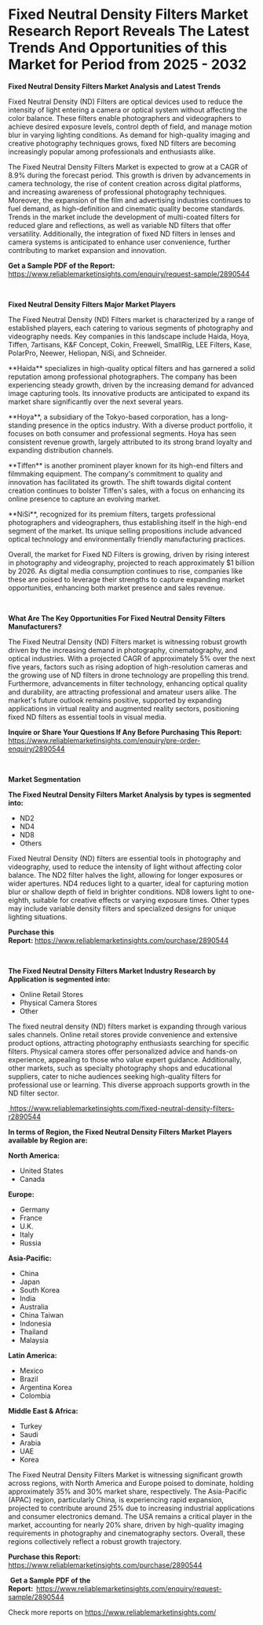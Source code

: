 <p><h1>Fixed Neutral Density Filters Market Research Report Reveals The Latest Trends And Opportunities of this Market for Period from 2025 - 2032</h1></p><p><strong>Fixed Neutral Density Filters Market Analysis and Latest Trends</strong></p>
<p><p>Fixed Neutral Density (ND) Filters are optical devices used to reduce the intensity of light entering a camera or optical system without affecting the color balance. These filters enable photographers and videographers to achieve desired exposure levels, control depth of field, and manage motion blur in varying lighting conditions. As demand for high-quality imaging and creative photography techniques grows, fixed ND filters are becoming increasingly popular among professionals and enthusiasts alike.</p><p>The Fixed Neutral Density Filters Market is expected to grow at a CAGR of 8.9% during the forecast period. This growth is driven by advancements in camera technology, the rise of content creation across digital platforms, and increasing awareness of professional photography techniques. Moreover, the expansion of the film and advertising industries continues to fuel demand, as high-definition and cinematic quality become standards. Trends in the market include the development of multi-coated filters for reduced glare and reflections, as well as variable ND filters that offer versatility. Additionally, the integration of fixed ND filters in lenses and camera systems is anticipated to enhance user convenience, further contributing to market expansion and innovation.</p></p>
<p><strong>Get a Sample PDF of the Report:&nbsp;</strong> <a href="https://www.reliablemarketinsights.com/enquiry/request-sample/2890544?utm_campaign=2133&utm_medium=2&utm_source=Github&utm_content=ia&utm_term=14032025&utm_id=fixed-neutral-density-filters">https://www.reliablemarketinsights.com/enquiry/request-sample/2890544</a></p>
<p>&nbsp;</p>
<p><strong>Fixed Neutral Density Filters Major Market Players</strong></p>
<p><p>The Fixed Neutral Density (ND) Filters market is characterized by a range of established players, each catering to various segments of photography and videography needs. Key companies in this landscape include Haida, Hoya, Tiffen, 7artisans, K&F Concept, Cokin, Freewell, SmallRig, LEE Filters, Kase, PolarPro, Neewer, Heliopan, NiSi, and Schneider.</p><p>**Haida** specializes in high-quality optical filters and has garnered a solid reputation among professional photographers. The company has been experiencing steady growth, driven by the increasing demand for advanced image capturing tools. Its innovative products are anticipated to expand its market share significantly over the next several years.</p><p>**Hoya**, a subsidiary of the Tokyo-based corporation, has a long-standing presence in the optics industry. With a diverse product portfolio, it focuses on both consumer and professional segments. Hoya has seen consistent revenue growth, largely attributed to its strong brand loyalty and expanding distribution channels.</p><p>**Tiffen** is another prominent player known for its high-end filters and filmmaking equipment. The company's commitment to quality and innovation has facilitated its growth. The shift towards digital content creation continues to bolster Tiffen's sales, with a focus on enhancing its online presence to capture an evolving market.</p><p>**NiSi**, recognized for its premium filters, targets professional photographers and videographers, thus establishing itself in the high-end segment of the market. Its unique selling propositions include advanced optical technology and environmentally friendly manufacturing practices.</p><p>Overall, the market for Fixed ND Filters is growing, driven by rising interest in photography and videography, projected to reach approximately $1 billion by 2026. As digital media consumption continues to rise, companies like these are poised to leverage their strengths to capture expanding market opportunities, enhancing both market presence and sales revenue.</p></p>
<p>&nbsp;</p>
<p><strong>What Are The Key Opportunities For Fixed Neutral Density Filters Manufacturers?</strong></p>
<p><p>The Fixed Neutral Density (ND) Filters market is witnessing robust growth driven by the increasing demand in photography, cinematography, and optical industries. With a projected CAGR of approximately 5% over the next five years, factors such as rising adoption of high-resolution cameras and the growing use of ND filters in drone technology are propelling this trend. Furthermore, advancements in filter technology, enhancing optical quality and durability, are attracting professional and amateur users alike. The market's future outlook remains positive, supported by expanding applications in virtual reality and augmented reality sectors, positioning fixed ND filters as essential tools in visual media.</p></p>
<p><strong>Inquire or Share Your Questions If Any Before Purchasing This Report:</strong> <a href="https://www.reliablemarketinsights.com/enquiry/pre-order-enquiry/2890544?utm_campaign=2133&utm_medium=2&utm_source=Github&utm_content=ia&utm_term=14032025&utm_id=fixed-neutral-density-filters">https://www.reliablemarketinsights.com/enquiry/pre-order-enquiry/2890544</a></p>
<p>&nbsp;</p>
<p><strong>Market Segmentation</strong></p>
<p><strong>The Fixed Neutral Density Filters Market Analysis by types is segmented into:</strong></p>
<p><ul><li>ND2</li><li>ND4</li><li>ND8</li><li>Others</li></ul></p>
<p><p>Fixed Neutral Density (ND) filters are essential tools in photography and videography, used to reduce the intensity of light without affecting color balance. The ND2 filter halves the light, allowing for longer exposures or wider apertures. ND4 reduces light to a quarter, ideal for capturing motion blur or shallow depth of field in brighter conditions. ND8 lowers light to one-eighth, suitable for creative effects or varying exposure times. Other types may include variable density filters and specialized designs for unique lighting situations.</p></p>
<p><strong>Purchase this Report:&nbsp;</strong><a href="https://www.reliablemarketinsights.com/purchase/2890544?utm_campaign=2133&utm_medium=2&utm_source=Github&utm_content=ia&utm_term=14032025&utm_id=fixed-neutral-density-filters">https://www.reliablemarketinsights.com/purchase/2890544</a></p>
<p>&nbsp;</p>
<p><strong>The Fixed Neutral Density Filters Market Industry Research by Application is segmented into:</strong></p>
<p><ul><li>Online Retail Stores</li><li>Physical Camera Stores</li><li>Other</li></ul></p>
<p><p>The fixed neutral density (ND) filters market is expanding through various sales channels. Online retail stores provide convenience and extensive product options, attracting photography enthusiasts searching for specific filters. Physical camera stores offer personalized advice and hands-on experience, appealing to those who value expert guidance. Additionally, other markets, such as specialty photography shops and educational suppliers, cater to niche audiences seeking high-quality filters for professional use or learning. This diverse approach supports growth in the ND filter sector.</p></p>
<p><a href="https://www.reliablemarketinsights.com/fixed-neutral-density-filters-r2890544?utm_campaign=2133&utm_medium=2&utm_source=Github&utm_content=ia&utm_term=14032025&utm_id=fixed-neutral-density-filters">&nbsp;https://www.reliablemarketinsights.com/fixed-neutral-density-filters-r2890544</a></p>
<p><strong>In terms of Region, the Fixed Neutral Density Filters Market Players available by Region are:</strong></p>
<p>
    <p> <strong> North America: </strong>
        <ul>
            <li>United States</li>
            <li>Canada</li>
        </ul>
        </p> 
    <p> <strong> Europe: </strong>
        <ul>
            <li>Germany</li>
            <li>France</li>
            <li>U.K.</li>
            <li>Italy</li>
            <li>Russia</li>
        </ul>
        </p> 
    <p> <strong> Asia-Pacific: </strong>
        <ul>
            <li>China</li>
            <li>Japan</li>
            <li>South Korea</li>
            <li>India</li>
            <li>Australia</li>
            <li>China Taiwan</li>
            <li>Indonesia</li>
            <li>Thailand</li>
            <li>Malaysia</li>
        </ul>
        </p> 
    <p> <strong> Latin America: </strong>
        <ul>
            <li>Mexico</li>
            <li>Brazil</li>
            <li>Argentina Korea</li>
            <li>Colombia</li>
        </ul>
        </p> 
    <p> <strong> Middle East & Africa: </strong>
        <ul>
            <li>Turkey</li>
            <li>Saudi</li>
            <li>Arabia</li>
            <li>UAE</li>
            <li>Korea</li>
        </ul>
    </p>
    </p>
<p><p>The Fixed Neutral Density Filters Market is witnessing significant growth across regions, with North America and Europe poised to dominate, holding approximately 35% and 30% market share, respectively. The Asia-Pacific (APAC) region, particularly China, is experiencing rapid expansion, projected to contribute around 25% due to increasing industrial applications and consumer electronics demand. The USA remains a critical player in the market, accounting for nearly 20% share, driven by high-quality imaging requirements in photography and cinematography sectors. Overall, these regions collectively reflect a robust growth trajectory.</p></p>
<p><strong>Purchase this Report: </strong><a href="https://www.reliablemarketinsights.com/purchase/2890544?utm_campaign=2133&utm_medium=2&utm_source=Github&utm_content=ia&utm_term=14032025&utm_id=fixed-neutral-density-filters">https://www.reliablemarketinsights.com/purchase/2890544</a></p>
<p>&nbsp;<strong>Get a Sample PDF of the Report:&nbsp;&nbsp;</strong><a href="https://www.reliablemarketinsights.com/enquiry/request-sample/2890544?utm_campaign=2133&utm_medium=2&utm_source=Github&utm_content=ia&utm_term=14032025&utm_id=fixed-neutral-density-filters">https://www.reliablemarketinsights.com/enquiry/request-sample/2890544</a></p>
<p><strong></strong></p>
<p>Check more reports on <a href="https://www.reliablemarketinsights.com/?utm_campaign=2133&utm_medium=2&utm_source=Github&utm_content=ia&utm_term=14032025&utm_id=fixed-neutral-density-filters">https://www.reliablemarketinsights.com/</a></p>